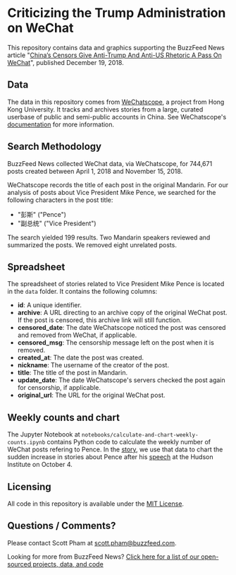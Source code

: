 # Criticizing the Trump Administration on WeChat

This repository contains data and graphics supporting the BuzzFeed News article "[China’s Censors Give Anti-Trump And Anti-US Rhetoric A Pass On WeChat](https://www.buzzfeednews.com/article/craigsilverman/china-censor-trump-content-wechat)", published December 19, 2018.

## Data

The data in this repository comes from [WeChatscope](http://wechatscope.jmsc.hku.hk/), a project from Hong Kong University. It tracks and archives stories from a large, curated userbase of public and semi-public accounts in China. See WeChatscope's [documentation](http://wechatscope.jmsc.hku.hk/) for more information. 

## Search Methodology

BuzzFeed News collected WeChat data, via WeChatscope, for 744,671 posts created between April 1, 2018 and November 15, 2018.

WeChatscope records the title of each post in the original Mandarin. For our analysis of posts about Vice President Mike Pence, we searched for the following characters in the post title:

- "彭斯" ("Pence")
- "副总统" ("Vice President")

The search yielded 199 results. Two Mandarin speakers reviewed and summarized the posts. We removed eight unrelated posts. 

## Spreadsheet

The spreadsheet of stories related to Vice President Mike Pence is located in the `data` folder. It contains the following columns:

- **id**: A unique identifier.
- **archive**: A URL directing to an archive copy of the original WeChat post. If the post is censored, this archive link will still function.
- **censored_date**: The date WeChatscope noticed the post was censored and removed from WeChat, if applicable.
- **censored_msg**: The censorship message left on the post when it is removed.
- **created_at**: The date the post was created.
- **nickname**: The username of the creator of the post.
- **title**: The title of the post in Mandarin.
- **update_date**: The date WeChatscope's servers checked the post again for censorship, if applicable.
- **original_url**: The URL for the original WeChat post. 

## Weekly counts and chart

The Jupyter Notebook at `notebooks/calculate-and-chart-weekly-counts.ipynb` contains Python code to calculate the weekly number of WeChat posts refering to Pence. In the [story](https://www.buzzfeednews.com/article/craigsilverman/china-censor-trump-content-wechat), we use that data to chart the sudden increase in stories about Pence after his [speech](https://www.hudson.org/events/1610-vice-president-mike-pence-s-remarks-on-the-administration-s-policy-towards-china102018) at the Hudson Institute on October 4.

## Licensing

All code in this repository is available under the [MIT License](https://opensource.org/licenses/MIT). 

## Questions / Comments?

Please contact Scott Pham at scott.pham@buzzfeed.com.

Looking for more from BuzzFeed News?  [Click here for a list of our open-sourced projects, data, and code](https://github.com/BuzzFeedNews/everything)

